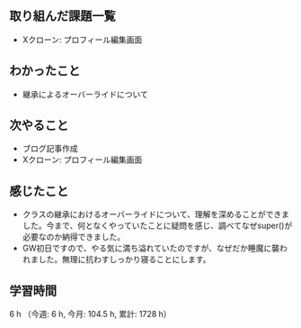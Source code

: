## 取り組んだ課題一覧
- Xクローン: プロフィール編集画面

## わかったこと
- 継承によるオーバーライドについて
    
## 次やること
- ブログ記事作成
- Xクローン: プロフィール編集画面

## 感じたこと
- クラスの継承におけるオーバーライドについて、理解を深めることができました。今まで、何となくやっていたことに疑問を感じ、調べてなぜsuper()が必要なのか納得できました。
- GW初日ですので、やる気に満ち溢れていたのですが、なぜだか睡魔に襲われました。無理に抗わすしっかり寝ることにします。
    
## 学習時間
6 h （今週: 6 h, 今月: 104.5 h, 累計: 1728 h）
